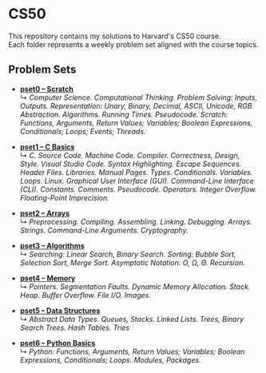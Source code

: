 # CS50

This repository contains my solutions to Harvard's CS50 course.  
Each folder represents a weekly problem set aligned with the course topics.

## Problem Sets

- [**pset0 – Scratch**](./pset0/)  
  ↳ *Computer Science. Computational Thinking. Problem Solving: Inputs, Outputs. Representation: Unary, Binary, Decimal, ASCII, Unicode, RGB. Abstraction. Algorithms. Running Times. Pseudocode. Scratch: Functions, Arguments, Return Values; Variables; Boolean Expressions, Conditionals; Loops; Events; Threads.*

- [**pset1 – C Basics**](./pset1/)  
  ↳ *C. Source Code. Machine Code. Compiler. Correctness, Design, Style. Visual Studio Code. Syntax Highlighting. Escape Sequences. Header Files. Libraries. Manual Pages. Types. Conditionals. Variables. Loops. Linux. Graphical User Interface (GUI). Command-Line Interface (CLI). Constants. Comments. Pseudocode. Operators. Integer Overflow. Floating-Point Imprecision.*

- [**pset2 – Arrays**](./pset2/)  
  ↳ *Preprocessing. Compiling. Assembling. Linking. Debugging. Arrays. Strings. Command-Line Arguments. Cryptography.*

- [**pset3 – Algorithms**](./pset3/)  
  ↳ *Searching: Linear Search, Binary Search. Sorting: Bubble Sort, Selection Sort, Merge Sort. Asymptotic Notation: O, Ω, Θ. Recursion.*

- [**pset4 – Memory**](./pset4/)  
  ↳ *Pointers. Segmentation Faults. Dynamic Memory Allocation. Stack. Heap. Buffer Overflow. File I/O. Images.*

- [**pset5 – Data Structures**](./pset5/)  
  ↳ *Abstract Data Types. Queues, Stacks. Linked Lists. Trees, Binary Search Trees. Hash Tables. Tries*

- [**pset6 – Python Basics**](./pset6/)  
  ↳ *Python: Functions, Arguments, Return Values; Variables; Boolean Expressions, Conditionals; Loops. Modules, Packages.*
